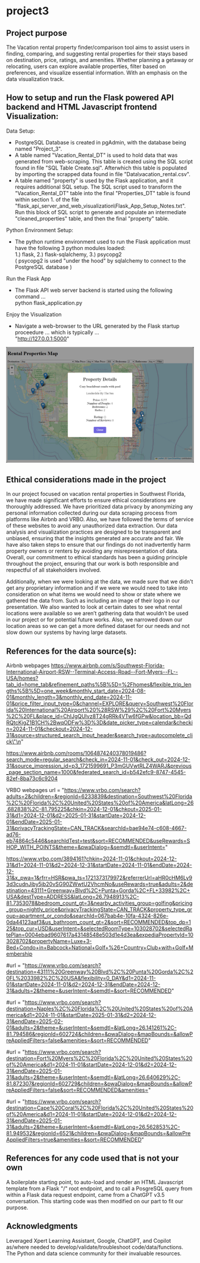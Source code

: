 # project3

## Project purpose
The Vacation rental property finder/comparison tool aims to assist users in finding, comparing, and suggesting rental properties for their stays based on destination, price, ratings, and amenities. Whether planning a getaway or relocating, users can explore available properties, filter based on preferences, and visualize essential information.
With an emphasis on the data visualization track.

## How to setup and run the Flask powered API backend and HTML Javascript frontend Visualization:  
Data Setup:  
 - PostgreSQL Database is created in pgAdmin, with the database being named "Project_3".
 - A table named "Vacation_Rental_DT" is used to hold data that was generated from web-scraping. This table is created using the SQL script found in file "SQL Table Create.sql".  Afterwhich this table is populated by importing the scrapped data found in file "Data\vacation_rental.csv".
 - A table named "property" is used by the Flask application, and it requires additional SQL setup.  The SQL script used to transform the "Vacation_Rental_DT" table into the final "Properties_DT" table is found within section 1. of the file "flask_api_server_and_web_visualization\Flask_App_Setup_Notes.txt".  Run this block of SQL script to generate and populate an intermediate "cleaned_properties" table, and then the final "property" table.  

Python Environment Setup:  
 - The python runtime environment used to run the Flask application must have the following 3 python modules loaded:  
    1.) flask,  2.) flask-sqlalchemy,  3.) psycopg2  
    ( psycopg2 is used "under the hood" by sqlalchemy to connect to the PostgreSQL database )

Run the Flask App  
 - The Flask API web server backend is started using the following command ...  
 python flask_application.py  

Enjoy the Visualization  
 - Navigate a web-browser to the URL generated by the Flask startup proceedure ... which is typically ...  
 "http://127.0.0.1:5000"  

![Alt text](/flask_api_server_and_web_visualization/screenshot_2__map_markers_popup.jpg?raw=true "Frontend Visualization")  


## Ethical considerations made in the project
In our project focused on vacation rental properties in Southwest Florida, we have made significant efforts to ensure ethical considerations are thoroughly addressed. We have prioritized data privacy by anonymizing any personal information collected during our data scraping process from platforms like Airbnb and VRBO. Also, we have followed the terms of service of these websites to avoid any unauthorized data extraction. Our data analysis and visualization practices are designed to be transparent and unbiased, ensuring that the insights generated are accurate and fair. We have also taken steps to ensure that our findings do not inadvertently harm property owners or renters by avoiding any misrepresentation of data. Overall, our commitment to ethical standards has been a guiding principle throughout the project, ensuring that our work is both responsible and respectful of all stakeholders involved.

Additionally, when we were looking at the data, we made sure that we didn't get any proprietary information and if we were we would need to take into consideration on what items we would need to show or state where we gathered the data from. Such as including an image of their logo in our presentation. We also wanted to look at certain dates to see what rental locations were available so we aren’t gathering data that wouldn’t be used in our project or for potential future works. Also, we narrowed down our location areas so we can get a more defined dataset for our needs and not slow down our systems by having large datasets.


## References for the data source(s):
Airbnb webpages
https://www.airbnb.com/s/Southwest-Florida-International-Airport-RSW--Terminal-Access-Road--Fort-Myers--FL--USA/homes?tab_id=home_tab&refinement_paths%5B%5D=%2Fhomes&flexible_trip_lengths%5B%5D=one_week&monthly_start_date=2024-08-01&monthly_length=3&monthly_end_date=2024-11-01&price_filter_input_type=0&channel=EXPLORE&query=Southwest%20Florida%20International%20Airport%20%28RSW%29%2C%20Fort%20Myers%2C%20FL&place_id=ChIJgQUlvz8T24gRRk4VTw6fGPw&location_bb=QdRQtcKjgZ1B1CH%2BwqODFw%3D%3D&date_picker_type=calendar&checkin=2024-11-01&checkout=2024-12-31&source=structured_search_input_header&search_type=autocomplete_click\"\n"

https://www.airbnb.com/rooms/1064874240378019486?search_mode=regular_search&check_in=2024-11-01&check_out=2024-12-31&source_impression_id=p3_1721599691_P3mGUVwtRLZ4WARJ&previous_page_section_name=1000&federated_search_id=b542efc9-8747-4545-82ef-8ba73c6c9204


VRBO webpages
url = "https://www.vrbo.com/search?adults=2&children=&regionId=6233839&destination=Southwest%20Florida%2C%20Florida%2C%20United%20States%20of%20America&latLong=26.682838%2C-81.795225&chkin=2024-12-01&chkout=2025-01-31&d1=2024-12-01&d2=2025-01-31&startDate=2024-12-01&endDate=2025-01-31&privacyTrackingState=CAN_TRACK&searchId=bae94e74-c608-4667-ad76-eb74864c5446&searchIdTest=test&sort=RECOMMENDED&useRewards=SHOP_WITH_POINTS&theme=&pwaDialog=&semdtl=&userIntent="

https://www.vrbo.com/3894161?chkin=2024-11-01&chkout=2024-12-31&d1=2024-11-01&d2=2024-12-31&startDate=2024-11-01&endDate=2024-12-31&x_pwa=1&rfrr=HSR&pwa_ts=1721373179972&referrerUrl=aHR0cHM6Ly93d3cudnJiby5jb20vSG90ZWwtU2VhcmNo&useRewards=true&adults=2&destination=43111+Greenway+Blvd%2C+Punta+Gorda%2C+FL+33982%2C+USA&destType=ADDRESS&latLong=26.7948913%2C-81.7353078&bedroom_count_gt=3&nearby_activities_group=golfing&pricing_group=nightly_price&privacyTrackingState=CAN_TRACK&property_type_group=apartment_or_condo&searchId=067bab4e-10fa-4324-826e-0da44123aaf3&us_bathroom_count_gt=2&sort=RECOMMENDED&top_dp=125&top_cur=USD&userIntent=&selectedRoomType=103028702&selectedRatePlan=0004ebad9607617a43148548e503d1e4d3ea&expediaPropertyId=103028702&propertyName=Luxe+3-Bed+Condo+in+Babcock+National+Golf+%26+Country+Club+with+Golf+Membership

#url = "https://www.vrbo.com/search?destination=43111%20Greenway%20Blvd%2C%20Punta%20Gorda%2C%20FL%2033982%2C%20USA&flexibility=0_DAY&d1=2024-11-01&startDate=2024-11-01&d2=2024-12-31&endDate=2024-12-31&adults=2&theme=&userIntent=&semdtl=&sort=RECOMMENDED"

#url = "https://www.vrbo.com/search?destination=Naples%2C%20Florida%2C%20United%20States%20of%20America&d1=2024-11-01&startDate=2025-01-31&d2=2024-12-31&endDate=2025-02-01&adults=2&theme=&userIntent=&semdtl=&latLong=26.141261%2C-81.794586&regionId=602724&children=&pwaDialog=&mapBounds=&allowPreAppliedFilters=false&amenities=&sort=RECOMMENDED"

#url = "https://www.vrbo.com/search?destination=Fort%20Myers%2C%20Florida%2C%20United%20States%20of%20America&d1=2024-11-01&startDate=2024-12-01&d2=2024-12-31&endDate=2025-01-31&adults=2&theme=&userIntent=&semdtl=&latLong=26.640629%2C-81.872307&regionId=602729&children=&pwaDialog=&mapBounds=&allowPreAppliedFilters=false&sort=RECOMMENDED&amenities="

#url = "https://www.vrbo.com/search?destination=Cape%20Coral%2C%20Florida%2C%20United%20States%20of%20America&d1=2024-11-01&startDate=2024-12-01&d2=2024-12-31&endDate=2025-01-31&adults=2&theme=&userIntent=&semdtl=&latLong=26.562853%2C-81.949532&regionId=6521&children=&pwaDialog=&mapBounds=&allowPreAppliedFilters=true&amenities=&sort=RECOMMENDED"    

## References for any code used that is not your own
A boilerplate starting point, to auto-load and render an HTML Javascript template from a Flask "/" root endpoint, and to call a PosgreSQL query from within a Flask data request endpoint, came from a ChatGPT v3.5 conversation.  This starting code was then modified on our part to fit our purpose.

## Acknowledgments
Leveraged Xpert Learning Assistant, Google, ChatGPT, and Copilot as/where needed to develop/validate/troubleshoot code/data/functions. The Python and data science community for their invaluable resources.

